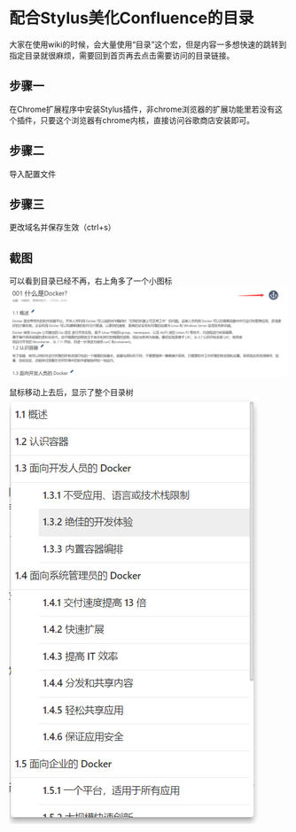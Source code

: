# 配合Stylus美化Confluence的目录

大家在使用wiki的时候，会大量使用“目录”这个宏，但是内容一多想快速的跳转到指定目录就很麻烦，需要回到首页再去点击需要访问的目录链接。<br/>

## 步骤一
在Chrome扩展程序中安装Stylus插件，非chrome浏览器的扩展功能里若没有这个插件，只要这个浏览器有chrome内核，直接访问谷歌商店安装即可。<br/>
## 步骤二
导入配置文件<br/>
## 步骤三
更改域名并保存生效（ctrl+s）<br/>

## 截图
可以看到目录已经不再，右上角多了一个小图标<br/>
![Image text](https://raw.githubusercontent.com/rockpanda/image/master/sample/wiki01.png)

鼠标移动上去后，显示了整个目录树<br/>
![Image text](https://raw.githubusercontent.com/rockpanda/image/master/sample/wiki02.png)


